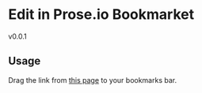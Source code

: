 Edit in Prose.io Bookmarket
=====
v0.0.1

Usage
---

Drag the link from [this page](http://jpillora.github.com/prose-io-bookmarklet) to your bookmarks bar.



